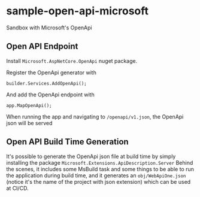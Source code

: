 # sample-open-api-microsoft
Sandbox with Microsoft's OpenApi

## Open API Endpoint
Install `Microsoft.AspNetCore.OpenApi` nuget package.

Register the OpenApi generator with 
```
builder.Services.AddOpenApi();
```

And add the OpenApi endpoint with 
```
app.MapOpenApi();
```

When running the app and navigating to `/openapi/v1.json`, the OpenApi json will be served

## Open API Build Time Generation
It's possible to generate the OpenApi json file at build time by simply installing the package `Microsoft.Extensions.ApiDescription.Server`
Behind the scenes, it includes some MsBuild task and some things to be able to run the application during build time,
and it generates an `obj/WebApiOne.json` (notice it's the name of the project with json extension) which can
be used at CI/CD.